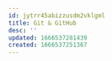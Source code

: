 ```yaml
---
id: jytrr45abizzusdm2vklgml
title: Git & GitHub
desc: ''
updated: 1666537281439
created: 1666537251367
---
```

